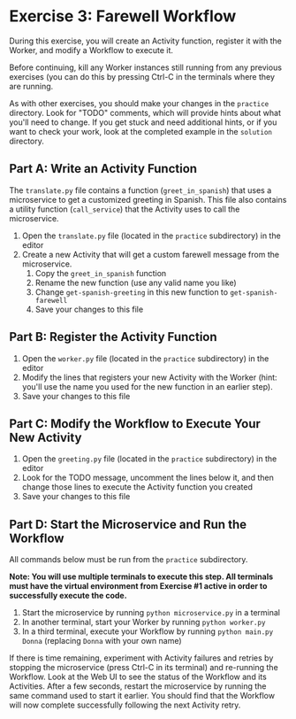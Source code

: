 # Exercise 3: Farewell Workflow
During this exercise, you will create an Activity function,
register it with the Worker, and modify a Workflow to execute it.

Before continuing, kill any Worker instances still running from any
previous exercises (you can do this by pressing Ctrl-C in the terminals 
where they are running.

As with other exercises, you should make your changes in the `practice` 
directory. Look for "TODO" comments, which will provide hints about what
you'll need to change. If you get stuck and need additional hints, or 
if you want to check your work, look at the completed example in the
`solution` directory. 

## Part A: Write an Activity Function
The `translate.py` file contains a function (`greet_in_spanish`) that uses a 
microservice to get a customized greeting in Spanish. This file also contains 
a utility function (`call_service`) that the Activity uses to call the microservice. 

1. Open the `translate.py` file (located in the `practice` subdirectory) in the editor
2. Create a new Activity that will get a custom farewell message from the microservice.
   1. Copy the `greet_in_spanish` function
   2. Rename the new function (use any valid name you like)
   3. Change `get-spanish-greeting` in this new function to `get-spanish-farewell`
   4. Save your changes to this file

## Part B: Register the Activity Function
1. Open the `worker.py` file (located in the `practice` subdirectory) in the editor
2. Modify the lines that registers your new Activity with the Worker (hint: you'll use the
   name you used for the new function in an earlier step).
3. Save your changes to this file


## Part C: Modify the Workflow to Execute Your New Activity
1. Open the `greeting.py` file (located in the `practice` subdirectory) in the editor
2. Look for the TODO message, uncomment the lines below it, and then change those lines
   to execute the Activity function you created
3. Save your changes to this file


## Part D: Start the Microservice and Run the Workflow
All commands below must be run from the `practice` subdirectory.

**Note: You will use multiple terminals to execute this step. All terminals
must have the virtual environment from Exercise #1 active in order to successfully
execute the code.**

1. Start the microservice by running `python microservice.py` in a terminal
2. In another terminal, start your Worker by running `python worker.py`
3. In a third terminal, execute your Workflow by running `python main.py Donna` 
    (replacing `Donna` with your own name)

If there is time remaining, experiment with Activity failures and retries 
by stopping the microservice (press Ctrl-C in its terminal) and re-running 
the Workflow. Look at the Web UI to see the status of the Workflow and its
Activities. After a few seconds, restart the microservice by running the
same command used to start it earlier. You should find that the Workflow
will now complete successfully following the next Activity retry.
